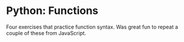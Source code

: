 # Python: Functions

Four exercises that practice function syntax. Was great fun to repeat a couple of these from JavaScript.
